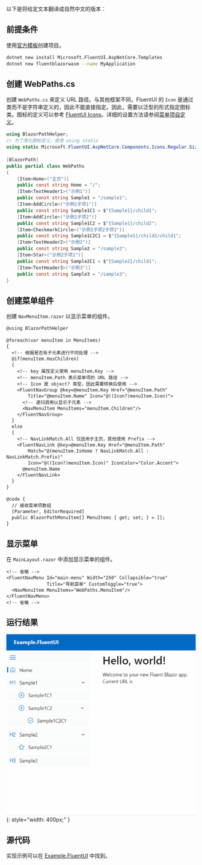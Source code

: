 以下是将给定文本翻译成自然中文的版本：

## 前提条件

使用[官方模板](https://www.fluentui-blazor.net/CodeSetup)创建项目。

```bash title="FluentUI 模板的安装"
dotnet new install Microsoft.FluentUI.AspNetCore.Templates
dotnet new fluentblazorwasm --name MyApplication
```

## 创建 WebPaths.cs

创建 `WebPaths.cs` 来定义 URL 路径。与其他框架不同，FluentUI 的 `Icon` 是通过类而不是字符串定义的，因此不能直接指定。因此，需要以泛型的形式指定图标类。图标的定义可以参考 [FluentUI Icons](https://www.fluentui-blazor.net/Icon)。详细的设置方法请参阅[菜单项自定义](../MenuCustomization.md)。

```csharp title="WebPaths.cs"
using BlazorPathHelper;
// 为了简化图标定义，使用 using static
using static Microsoft.FluentUI.AspNetCore.Components.Icons.Regular.Size20;

[BlazorPath]
public partial class WebPaths
{
    [Item<Home>("主页")]
    public const string Home = "/";
    [Item<TextHeader1>("示例1")]
    public const string Sample1 = "/sample1";
    [Item<AddCircle>("示例1子项1")]
    public const string Sample1C1 = $"{Sample1}/child1";
    [Item<AddCircle>("示例1子项2")]
    public const string Sample1C2 = $"{Sample1}/child2";
    [Item<CheckmarkCircle>("示例1子项2子项1")]
    public const string Sample1C2C1 = $"{Sample1}/child2/child1";
    [Item<TextHeader2>("示例2")]
    public const string Sample2 = "/sample2";
    [Item<Star>("示例2子项1")]
    public const string Sample2C1 = $"{Sample2}/child1";
    [Item<TextHeader3>("示例3")]
    public const string Sample3 = "/sample3";
}
```

## 创建菜单组件

创建 `NavMenuItem.razor` 以显示菜单的组件。

```razor title="NavMenuItem.razor"
@using BlazorPathHelper

@foreach(var menuItem in MenuItems)
{
  <!-- 根据是否有子元素进行不同处理 -->
  @if(menuItem.HasChildren)
  {
    <!-- key 属性定义使用 menuItem.Key -->
    <!-- menuItem.Path 表示菜单项的 URL 路径 -->
    <!-- Icon 是 object? 类型，因此需要转换后使用 -->
    <FluentNavGroup @key=@menuItem.Key Href="@menuItem.Path"
        Title="@menuItem.Name" Icon="@((Icon?)menuItem.Icon)">
      <!-- 递归调用以显示子元素 -->
      <NavMenuItem MenuItems="menuItem.Children"/>
    </FluentNavGroup>
  }
  else
  {
    <!-- NavLinkMatch.All 仅适用于主页，其他使用 Prefix -->
    <FluentNavLink @key=@menuItem.Key Href="@menuItem.Path"
        Match="@(menuItem.IsHome ? NavLinkMatch.All : NavLinkMatch.Prefix)"
        Icon="@((Icon?)menuItem.Icon)" IconColor="Color.Accent">
      @menuItem.Name
    </FluentNavLink>
  }
}

@code {
  // 接收菜单项数组
  [Parameter, EditorRequired]
  public BlazorPathMenuItem[] MenuItems { get; set; } = [];
}
```

## 显示菜单

在 `MainLayout.razor` 中添加显示菜单的组件。

```razor title="MainLayout.razor"
<!-- 省略 -->
<FluentNavMenu Id="main-menu" Width="250" Collapsible="true"
               Title="导航菜单" CustomToggle="true">
  <NavMenuItem MenuItems="WebPaths.MenuItem"/>
</FluentNavMenu>
<!-- 省略 -->
```

## 运行结果

![](../../../../assets/sample-fluentui.gif){: style="width: 400px;" }

## 源代码
实现示例可以在 [Example.FluentUI](https://github.com/arika0093/BlazorPathHelper/tree/main/examples/Example.FluentUI/) 中找到。